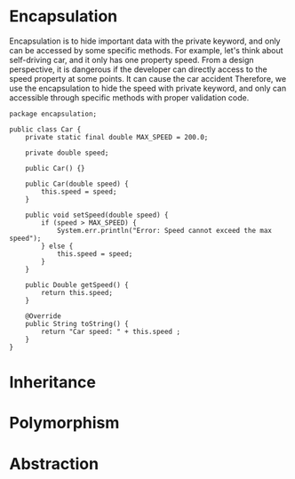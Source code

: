 # **Encapsulation** 
Encapsulation is to hide important data with the private keyword, and only can be accessed by some specific methods. 
For example, let's think about self-driving car, and it only has one property speed. From a design perspective, it is 
dangerous if the developer can directly access to the speed property at some points. It can cause the car accident 
Therefore, we use the encapsulation to hide the speed with private keyword, and only can accessible through specific methods 
with proper validation code. 

```
package encapsulation;

public class Car {
    private static final double MAX_SPEED = 200.0; 

    private double speed; 

    public Car() {}

    public Car(double speed) {
        this.speed = speed; 
    }

    public void setSpeed(double speed) {
        if (speed > MAX_SPEED) {
            System.err.println("Error: Speed cannot exceed the max speed"); 
        } else {
            this.speed = speed; 
        }
    }

    public Double getSpeed() {
        return this.speed; 
    }

    @Override
    public String toString() {
        return "Car speed: " + this.speed ;
    }
}

```

# **Inheritance**

# **Polymorphism**

# **Abstraction**

